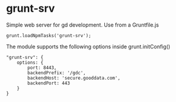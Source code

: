 grunt-srv
=========

Simple web server for gd development.
Use from a Gruntfile.js


```shell
grunt.loadNpmTasks('grunt-srv');
```

The module supports the following options inside grunt.initConfig()

```shell
"grunt-srv": {
    options: {
        port: 8443,
        backendPrefix: '/gdc',
        backendHost: 'secure.gooddata.com',
        backendPort: 443
    }
}
```

